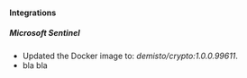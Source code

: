
#### Integrations

##### Microsoft Sentinel

- Updated the Docker image to: *demisto/crypto:1.0.0.99611*.
- bla bla
